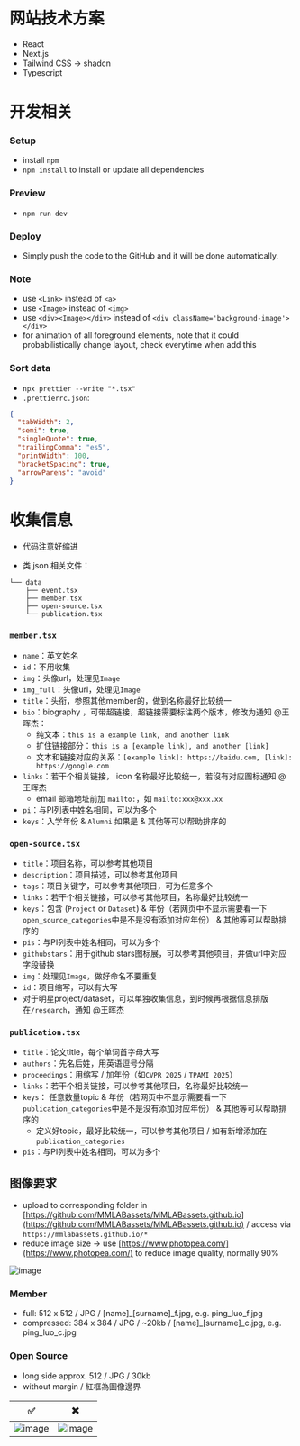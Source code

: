 # 网站技术方案 
- React
- Next.js
- Tailwind CSS -> shadcn
- Typescript

# 开发相关
### Setup
- install ```npm```
- ```npm install``` to install or update all dependencies

### Preview
- ```npm run dev```

### Deploy
- Simply push the code to the GitHub and it will be done automatically.

### Note
- use ```<Link>``` instead of ```<a>```
- use ```<Image>``` instead of ```<img>```
- use ```<div><Image></div>``` instead of ```<div className='background-image'></div>```
- <FadeIn> for animation of all foreground elements, note that it could probabilistically change layout, check everytime when add this

### Sort data
- ```npx prettier --write "*.tsx"```
- ```.prettierrc.json```: 
```json
{
  "tabWidth": 2,
  "semi": true,
  "singleQuote": true,
  "trailingComma": "es5",
  "printWidth": 100,
  "bracketSpacing": true,
  "arrowParens": "avoid"
}
```


# 收集信息
- 代码注意好缩进

- 类 json 相关文件：
```
└── data
    ├── event.tsx
    ├── member.tsx
    ├── open-source.tsx
    └── publication.tsx
```

### ```member.tsx```
- ```name```：英文姓名
- ```id```：不用收集
- ```img```：头像url，处理见```Image```
- ```img_full```：头像url，处理见```Image```
- ```title```：头衔，参照其他member的，做到名称最好比较统一
- ```bio```：biography ，可带超链接，超链接需要标注两个版本，修改为通知 @王晖杰：
    - 纯文本：```this is a example link, and another link```
    - 扩住链接部分：```this is a [example link], and another [link]```
    - 文本和链接对应的关系：```[example link]: https://baidu.com, [link]: https://google.com```
- ```links```：若干个相关链接， icon 名称最好比较统一，若沒有对应图标通知 @王晖杰
    - email 邮箱地址前加 ```mailto:```，如 ```mailto:xxx@xxx.xx```
- ```pi```：与PI列表中姓名相同，可以为多个
- ```keys```：入学年份 & ```Alumni``` 如果是 & 其他等可以帮助排序的

### ```open-source.tsx```
- ```title```：项目名称，可以参考其他项目
- ```description```：项目描述，可以参考其他项目
- ```tags```：项目关键字，可以参考其他项目，可为任意多个
- ```links```：若干个相关链接，可以参考其他项目，名称最好比较统一
- ```keys```：包含 (```Project``` or ```Dataset```) & 年份（若网页中不显示需要看一下```open_source_categories```中是不是没有添加对应年份） & 其他等可以帮助排序的
- ```pis```：与PI列表中姓名相同，可以为多个
- ```githubstars```：用于github stars图标展，可以参考其他项目，并做url中对应字段替换
- ```img```：处理见```Image```，做好命名不要重复
- ```id```：项目缩写，可以有大写
- 对于明星project/dataset，可以单独收集信息，到时候再根据信息排版在```/research```，通知 @王晖杰

### ```publication.tsx```
- ```title```：论文title，每个单词首字母大写
- ```authors```：先名后姓，用英语逗号分隔
- ```proceedings```：用缩写 / 加年份（如```CVPR 2025``` / ```TPAMI 2025```）
- ```links```：若干个相关链接，可以参考其他项目，名称最好比较统一
- ```keys```： 任意数量topic & 年份（若网页中不显示需要看一下```publication_categories```中是不是没有添加对应年份） & 其他等可以帮助排序的
    - 定义好topic，最好比较统一，可以参考其他项目 / 如有新增添加在```publication_categories```
- ```pis```：与PI列表中姓名相同，可以为多个


## 图像要求
- upload to corresponding folder in [https://github.com/MMLABassets/MMLABassets.github.io](https://github.com/MMLABassets/MMLABassets.github.io) / access via ```https://mmlabassets.github.io/*```
- reduce image size -> use [https://www.photopea.com/](https://www.photopea.com/) to reduce image quality, normally 90%

![image](https://github.com/user-attachments/assets/2d0062bf-65ea-44f5-9511-b4a3b649998a)

### Member
- full: 512 x 512 / JPG / [name]_[surname]_f.jpg, e.g. ping_luo_f.jpg
- compressed: 384 x 384 / JPG / ~20kb / [name]_[surname]_c.jpg, e.g. ping_luo_c.jpg

### Open Source
- long side approx. 512 / JPG / 30kb
- without margin / 紅框為圖像邊界
  
| ✅ | ✖️ |
|---|---|
| ![image](https://github.com/user-attachments/assets/96c2db29-e206-4850-b956-6f47a460c5a0) | ![image](https://github.com/user-attachments/assets/6a649dfe-3211-48ec-bcfa-d974db25c23d) |